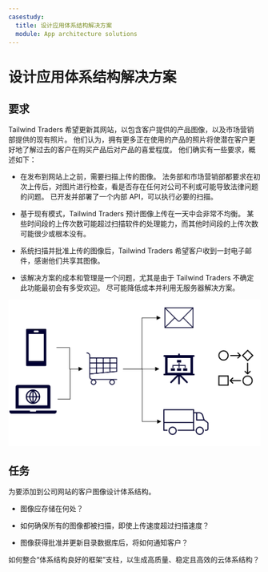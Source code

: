 ```yaml
---
casestudy:
  title: 设计应用体系结构解决方案
  module: App architecture solutions
---
```

# 设计应用体系结构解决方案

## 要求

Tailwind Traders 希望更新其网站，以包含客户提供的产品图像，以及市场营销部提供的现有照片。 他们认为，拥有更多正在使用的产品的照片将使潜在客户更好地了解过去的客户在购买产品后对产品的喜爱程度。 他们确实有一些要求，概述如下：

* 在发布到网站上之前，需要扫描上传的图像。 法务部和市场营销部都要求在初次上传后，对图片进行检查，看是否存在任何对公司不利或可能导致法律问题的问题。 已开发并部署了一个内部 API，可以执行必要的扫描。 

* 基于现有模式，Tailwind Traders 预计图像上传在一天中会非常不均衡。 某些时间段的上传次数可能超过扫描软件的处理能力，而其他时间段的上传次数可能很少或根本没有。

* 系统扫描并批准上传的图像后，Tailwind Traders 希望客户收到一封电子邮件，感谢他们共享其图像。

* 该解决方案的成本和管理是一个问题，尤其是由于 Tailwind Traders 不确定此功能最初会有多受欢迎。 尽可能降低成本并利用无服务器解决方案。

 

![应用体系结构](media/Apparchitecture.png)

 

## 任务

为要添加到公司网站的客户图像设计体系结构。 

* 图像应存储在何处？

* 如何确保所有的图像都被扫描，即使上传速度超过扫描速度？

* 图像获得批准并更新目录数据库后，将如何通知客户？ 

如何整合“体系结构良好的框架”支柱，以生成高质量、稳定且高效的云体系结构？

 
